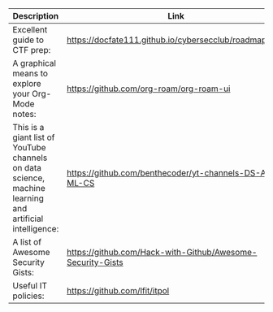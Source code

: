 Description | Link
------------ | ------------
Excellent guide to CTF prep: | https://docfate111.github.io/cybersecclub/roadmap.html
A graphical means to explore your Org-Mode notes: | https://github.com/org-roam/org-roam-ui
This is a giant list of YouTube channels on data science, machine learning and artificial intelligence: | https://github.com/benthecoder/yt-channels-DS-AI-ML-CS
A list of Awesome Security Gists: | https://github.com/Hack-with-Github/Awesome-Security-Gists
Useful IT policies: | https://github.com/lfit/itpol
